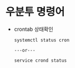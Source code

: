 # 우분투 명령어

- crontab 상태확인

    ```
    systemctl status cron

    ---or---

    service crond status
    ```